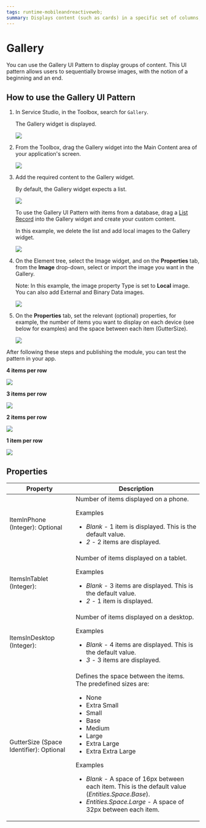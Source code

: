 ```yaml
---
tags: runtime-mobileandreactiveweb;  
summary: Displays content (such as cards) in a specific set of columns, configurable per device type and orientation. 
---
```


# Gallery 

You can use the Gallery UI Pattern to display groups of content. This UI pattern allows users to sequentially browse images, with the notion of a beginning and an end. 

## How to use the Gallery UI Pattern

1. In Service Studio, in the Toolbox, search for `Gallery`. 

    The Gallery widget is displayed.

    ![](<images/gallerymob-8-ss.png>)

1. From the Toolbox, drag the Gallery widget into the Main Content area of your application's screen.

    ![](<images/gallerymob-9-ss.png>)

1. Add the required content to the Gallery widget. 

   By default, the Gallery widget expects a list. 

    ![](<images/gallerymob-13-ss.png>)

    To use the Gallery UI Pattern with items from a database, drag a [List Record](<../../../../ref/lang/auto/Class.List Records Widget.md>) into the Gallery widget and create your custom content.

    In this example, we delete the list and add local images to the Gallery widget. 

   ![](<images/gallerymob-10-ss.png>)
 
1. On the Element tree, select the Image widget, and on the **Properties** tab, from the **Image** drop-down, select or import the image you want in the Gallery.

    Note: In this example, the image property Type is set to **Local** image. You can also add External and Binary Data images. 

   ![](<images/gallerymob-11-ss.png>)
  
1. On the **Properties** tab, set the relevant (optional) properties, for example, the number of items you want to display on each device (see below for examples) and the space between each item (GutterSize).

    ![](<images/gallerymob-12-ss.png>)
    
After following these steps and publishing the module, you can test the pattern in your app.

**4 items per row**

   ![](<images/gallerymob-14-ss.png>)

**3 items per row**
    
   ![](<images/gallerymob-15-ss.png>)

**2 items per row**

   ![](<images/gallerymob-16-ss.png>)

**1 item per row**

   ![](<images/gallerymob-17-ss.png>)

## Properties

| **Property** |  **Description** |
|---|---|
| ItemInPhone (Integer): Optional |  Number of items displayed on a phone. <p>Examples<ul><li>_Blank_ - 1 item is displayed. This is the default value.</li><li>_2_ - 2 items are displayed.</li></ul></p> |
| ItemsInTablet (Integer):  |  Number of items displayed on a tablet. <p>Examples<ul><li>_Blank_ - 3 items are displayed. This is the default value.</li><li>_2_ - 1 item is displayed.</li></ul></p>  |    
| ItemsInDesktop (Integer):  |  Number of items displayed on a desktop. <p>Examples<ul><li>_Blank_ - 4 items are displayed. This is the default value.</li><li>_3_ - 3 items are displayed.</li></ul></p>|    
| GutterSize (Space Identifier): Optional  | Defines the space between the items. The predefined sizes are:<p><ul><li>None</li><li>Extra Small</li><li>Small</li><li>Base</li><li>Medium</li><li>Large</li><li>Extra Large</li><li>Extra Extra Large</li></ul></p><p>Examples<ul><li>_Blank_ - A space of 16px between each item. This is the default value (_Entities.Space.Base_). </li><li>_Entities.Space.Large_ - A space of 32px between each item.</li></ul></p>|
  
